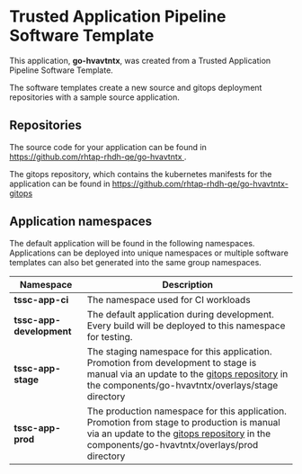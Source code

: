 # Trusted Application Pipeline Software Template

This application, **go-hvavtntx**, was created from a Trusted Application Pipeline Software Template.

The software templates create a new source and gitops deployment repositories with a sample source application. 

## Repositories

The source code for your application can be found in [https://github.com/rhtap-rhdh-qe/go-hvavtntx ](https://github.com/rhtap-rhdh-qe/go-hvavtntx ).
 
The gitops repository, which contains the kubernetes manifests for the application can be found in 
[https://github.com/rhtap-rhdh-qe/go-hvavtntx-gitops ](https://github.com/rhtap-rhdh-qe/go-hvavtntx-gitops ) 

## Application namespaces 

The default application will be found in the following namespaces. Applications can be deployed into unique namespaces or multiple software templates can also bet generated into the same group namespaces.  

|  Namespace   |  Description   |  
| -------- | -------- |
| **tssc-app-ci** | The namespace used for CI workloads |
| **tssc-app-development** | The default application during development. Every build will be deployed to this namespace for testing. |
| **tssc-app-stage** | The staging namespace for this application. Promotion from development to stage is manual via an update to the [gitops repository](https://github.com/rhtap-rhdh-qe/go-hvavtntx-gitops ) in the components/go-hvavtntx/overlays/stage directory |
| **tssc-app-prod** | The production namespace for this application. Promotion from stage to production is manual via an update to the [gitops repository](https://github.com/rhtap-rhdh-qe/go-hvavtntx-gitops ) in the components/go-hvavtntx/overlays/prod directory |